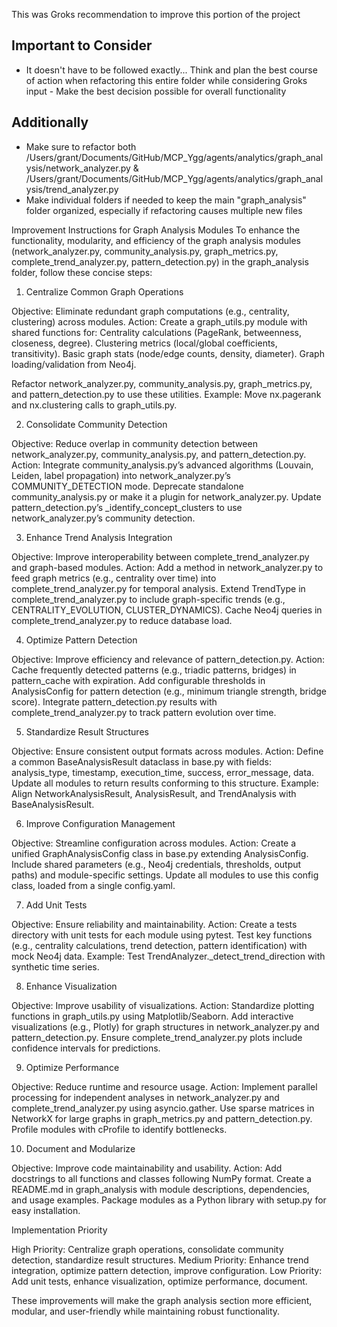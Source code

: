 This was Groks recommendation to improve this portion of the project
## Important to Consider ##
- It doesn't have to be followed exactly... Think and plan the best course of action when refactoring this entire folder while considering Groks input - Make the best decision possible for overall functionality
## Additionally ##
- Make sure to refactor both /Users/grant/Documents/GitHub/MCP_Ygg/agents/analytics/graph_analysis/network_analyzer.py & /Users/grant/Documents/GitHub/MCP_Ygg/agents/analytics/graph_analysis/trend_analyzer.py
- Make individual folders if needed to keep the main "graph_analysis" folder organized, especially if refactoring causes multiple new files

Improvement Instructions for Graph Analysis Modules
To enhance the functionality, modularity, and efficiency of the graph analysis modules (network_analyzer.py, community_analysis.py, graph_metrics.py, complete_trend_analyzer.py, pattern_detection.py) in the graph_analysis folder, follow these concise steps:
1. Centralize Common Graph Operations

Objective: Eliminate redundant graph computations (e.g., centrality, clustering) across modules.
Action:
Create a graph_utils.py module with shared functions for:
Centrality calculations (PageRank, betweenness, closeness, degree).
Clustering metrics (local/global coefficients, transitivity).
Basic graph stats (node/edge counts, density, diameter).
Graph loading/validation from Neo4j.


Refactor network_analyzer.py, community_analysis.py, graph_metrics.py, and pattern_detection.py to use these utilities.
Example: Move nx.pagerank and nx.clustering calls to graph_utils.py.



2. Consolidate Community Detection

Objective: Reduce overlap in community detection between network_analyzer.py, community_analysis.py, and pattern_detection.py.
Action:
Integrate community_analysis.py’s advanced algorithms (Louvain, Leiden, label propagation) into network_analyzer.py’s COMMUNITY_DETECTION mode.
Deprecate standalone community_analysis.py or make it a plugin for network_analyzer.py.
Update pattern_detection.py’s _identify_concept_clusters to use network_analyzer.py’s community detection.



3. Enhance Trend Analysis Integration

Objective: Improve interoperability between complete_trend_analyzer.py and graph-based modules.
Action:
Add a method in network_analyzer.py to feed graph metrics (e.g., centrality over time) into complete_trend_analyzer.py for temporal analysis.
Extend TrendType in complete_trend_analyzer.py to include graph-specific trends (e.g., CENTRALITY_EVOLUTION, CLUSTER_DYNAMICS).
Cache Neo4j queries in complete_trend_analyzer.py to reduce database load.



4. Optimize Pattern Detection

Objective: Improve efficiency and relevance of pattern_detection.py.
Action:
Cache frequently detected patterns (e.g., triadic patterns, bridges) in pattern_cache with expiration.
Add configurable thresholds in AnalysisConfig for pattern detection (e.g., minimum triangle strength, bridge score).
Integrate pattern_detection.py results with complete_trend_analyzer.py to track pattern evolution over time.



5. Standardize Result Structures

Objective: Ensure consistent output formats across modules.
Action:
Define a common BaseAnalysisResult dataclass in base.py with fields: analysis_type, timestamp, execution_time, success, error_message, data.
Update all modules to return results conforming to this structure.
Example: Align NetworkAnalysisResult, AnalysisResult, and TrendAnalysis with BaseAnalysisResult.



6. Improve Configuration Management

Objective: Streamline configuration across modules.
Action:
Create a unified GraphAnalysisConfig class in base.py extending AnalysisConfig.
Include shared parameters (e.g., Neo4j credentials, thresholds, output paths) and module-specific settings.
Update all modules to use this config class, loaded from a single config.yaml.



7. Add Unit Tests

Objective: Ensure reliability and maintainability.
Action:
Create a tests directory with unit tests for each module using pytest.
Test key functions (e.g., centrality calculations, trend detection, pattern identification) with mock Neo4j data.
Example: Test TrendAnalyzer._detect_trend_direction with synthetic time series.



8. Enhance Visualization

Objective: Improve usability of visualizations.
Action:
Standardize plotting functions in graph_utils.py using Matplotlib/Seaborn.
Add interactive visualizations (e.g., Plotly) for graph structures in network_analyzer.py and pattern_detection.py.
Ensure complete_trend_analyzer.py plots include confidence intervals for predictions.



9. Optimize Performance

Objective: Reduce runtime and resource usage.
Action:
Implement parallel processing for independent analyses in network_analyzer.py and complete_trend_analyzer.py using asyncio.gather.
Use sparse matrices in NetworkX for large graphs in graph_metrics.py and pattern_detection.py.
Profile modules with cProfile to identify bottlenecks.



10. Document and Modularize

Objective: Improve code maintainability and usability.
Action:
Add docstrings to all functions and classes following NumPy format.
Create a README.md in graph_analysis with module descriptions, dependencies, and usage examples.
Package modules as a Python library with setup.py for easy installation.



Implementation Priority

High Priority: Centralize graph operations, consolidate community detection, standardize result structures.
Medium Priority: Enhance trend integration, optimize pattern detection, improve configuration.
Low Priority: Add unit tests, enhance visualization, optimize performance, document.

These improvements will make the graph analysis section more efficient, modular, and user-friendly while maintaining robust functionality.